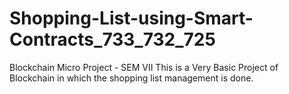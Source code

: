 # Shopping-List-using-Smart-Contracts_733_732_725
Blockchain Micro Project - SEM VII
This is a Very Basic Project of Blockchain in which the shopping list management is done.

